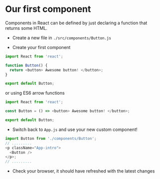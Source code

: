 # Our first component

Components in React can be defined by just declaring a function that returns some HTML.

- Create a new file in `./src/components/Button.js`

- Create your first component

```javascript
import React from 'react';

function Button() {
  return <button> Awesome button! </button>;
}

export default Button;
```

or using ES6 arrow functions

```javascript
import React from 'react';

const Button = () => <button> Awesome button! </button>;

export default Button;
```

- Switch back to `App.js` and use your new custom component!

```javascript
import Button from './components/Button';
// .........
<p className="App-intro">
  <Button />
</p>;
// .........
```

- Check your browser, it should have refreshed with the latest changes

